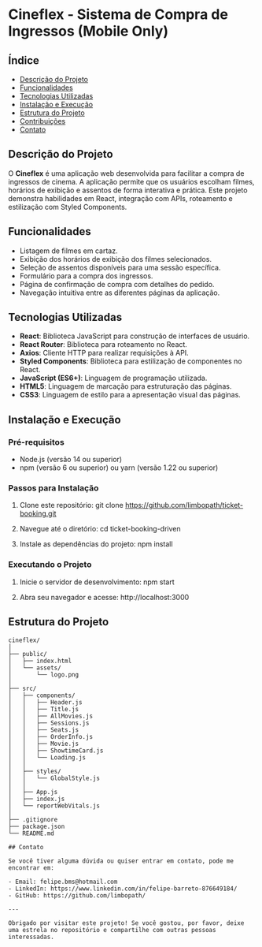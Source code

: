 # Cineflex - Sistema de Compra de Ingressos (Mobile Only)

## Índice
- [Descrição do Projeto](#descrição-do-projeto)
- [Funcionalidades](#funcionalidades)
- [Tecnologias Utilizadas](#tecnologias-utilizadas)
- [Instalação e Execução](#instalação-e-execução)
- [Estrutura do Projeto](#estrutura-do-projeto)
- [Contribuições](#contribuições)
- [Contato](#contato)

## Descrição do Projeto

O **Cineflex** é uma aplicação web desenvolvida para facilitar a compra de ingressos de cinema. A aplicação permite que os usuários escolham filmes, horários de exibição e assentos de forma interativa e prática. Este projeto demonstra habilidades em React, integração com APIs, roteamento e estilização com Styled Components.

## Funcionalidades

- Listagem de filmes em cartaz.
- Exibição dos horários de exibição dos filmes selecionados.
- Seleção de assentos disponíveis para uma sessão específica.
- Formulário para a compra dos ingressos.
- Página de confirmação de compra com detalhes do pedido.
- Navegação intuitiva entre as diferentes páginas da aplicação.

## Tecnologias Utilizadas

- **React**: Biblioteca JavaScript para construção de interfaces de usuário.
- **React Router**: Biblioteca para roteamento no React.
- **Axios**: Cliente HTTP para realizar requisições à API.
- **Styled Components**: Biblioteca para estilização de componentes no React.
- **JavaScript (ES6+)**: Linguagem de programação utilizada.
- **HTML5**: Linguagem de marcação para estruturação das páginas.
- **CSS3**: Linguagem de estilo para a apresentação visual das páginas.

## Instalação e Execução

### Pré-requisitos

- Node.js (versão 14 ou superior)
- npm (versão 6 ou superior) ou yarn (versão 1.22 ou superior)

### Passos para Instalação

1. Clone este repositório:
   git clone https://github.com/limbopath/ticket-booking.git

2. Navegue até o diretório:
   cd ticket-booking-driven

3. Instale as dependências do projeto:
   npm install

### Executando o Projeto

1. Inicie o servidor de desenvolvimento:
   npm start

2. Abra seu navegador e acesse:
   http://localhost:3000

## Estrutura do Projeto

```plaintext
cineflex/
│
├── public/
│   ├── index.html
│   └── assets/
│       └── logo.png
│
├── src/
│   ├── components/
│   │   ├── Header.js
│   │   ├── Title.js
│   │   ├── AllMovies.js
│   │   ├── Sessions.js
│   │   ├── Seats.js
│   │   ├── OrderInfo.js
│   │   ├── Movie.js
│   │   ├── ShowtimeCard.js
│   │   └── Loading.js
│   │
│   ├── styles/
│   │   └── GlobalStyle.js
│   │
│   ├── App.js
│   ├── index.js
│   └── reportWebVitals.js
│
├── .gitignore
├── package.json
└── README.md

## Contato

Se você tiver alguma dúvida ou quiser entrar em contato, pode me encontrar em:

- Email: felipe.bms@hotmail.com
- LinkedIn: https://www.linkedin.com/in/felipe-barreto-876649184/
- GitHub: https://github.com/limbopath/

---

Obrigado por visitar este projeto! Se você gostou, por favor, deixe uma estrela no repositório e compartilhe com outras pessoas interessadas.
